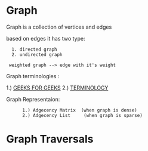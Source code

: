 # Graph #

  Graph is a collection of vertices and edges
  
  based on edges it has two type:
    
      1. directed graph
      2. undirected graph 
      
     weighted graph --> edge with it's weight
      
     
   Graph terminologies : 
    
   1.)   [GEEKS FOR GEEKS](https://www.geeksforgeeks.org/graph-measurements-length-distance-diameter-eccentricity-radius-center/)
   2.)   [TERMINOLOGY](https://www.techiedelight.com/terminology-and-representations-of-graphs/)
        
        
   Graph Representaion:
    
          1.) Adgecency Matrix  (when graph is dense)
          2.) Adgecency List     (when graph is sparse)
         
    
   # Graph Traversals 
          
          
